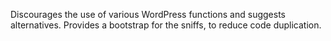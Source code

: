 Discourages the use of various WordPress functions and suggests alternatives.
Provides a bootstrap for the sniffs, to reduce code duplication.
